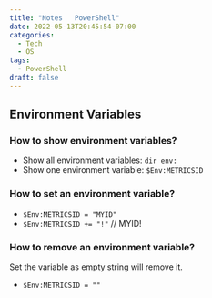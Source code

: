 ```yaml
---
title: "Notes   PowerShell"
date: 2022-05-13T20:45:54-07:00
categories:
  - Tech
  - OS
tags:
  - PowerShell
draft: false
---
```


## Environment Variables
### How to show environment variables?
* Show all environment variables: `dir env:`
* Show one environment variable: `$Env:METRICSID`

### How to set an environment variable?
* `$Env:METRICSID = "MYID"`
* `$Env:METRICSID += "!"` // MYID!

### How to remove an environment variable?
Set the variable as empty string will remove it.

* `$Env:METRICSID = ""`



